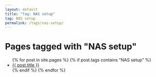 ```yaml
---
layout: default
title: "Tag: NAS setup"
tag: NAS setup
permalink: /tags/nas-setup/
---
```

<h1>Pages tagged with "NAS setup"</h1>
<ul>
{% for post in site.pages %}
  {% if post.tags contains "NAS setup" %}
  <li><a href="{{ post.url }}">{{ post.title }}</a></li>
  {% endif %}
{% endfor %}
</ul>
